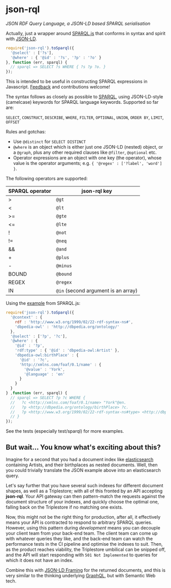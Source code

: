 # json-rql
_JSON RDF Query Language, a JSON-LD based SPARQL serialisation_

Actually, just a wrapper around [SPARQL.js](https://github.com/RubenVerborgh/SPARQL.js)
that conforms in syntax and spirit with [JSON-LD](http://json-ld.org/).

```javascript
require('json-rql').toSparql({
  '@select' : ['?s'],
  '@where' : { '@id' : '?s', '?p' : '?o' }
}, function (err, sparql) {
  // sparql => SELECT ?s WHERE { ?s ?p ?o. }
});
```

This is intended to be useful in constructing SPARQL expressions in Javascript.
[Feedback](https://github.com/gsvarovsky/json-rql/issues) and contributions welcome!

The syntax follows as closely as possible to [SPARQL](https://www.w3.org/TR/rdf-sparql-query), using
JSON-LD-style (camelcase) keywords for SPARQL language keywords. Supported so far are:

`SELECT`, `CONSTRUCT`, `DESCRIBE`, `WHERE`, `FILTER`, `OPTIONAL`, `UNION`, `ORDER BY`, `LIMIT`, `OFFSET`

Rules and gotchas:
* Use `@distinct` for `SELECT DISTINCT`
* `@where` is an object which is either just one JSON-LD (nested) object, or a `@graph`, plus any
other required clauses like `@filter`, `@optional` etc.
* Operator expressions are an object with one key (the operator), whose value is the operator arguments; e.g. `{ '@regex' : ['?label', 'word'] }`.

The following operators are supported:

| SPARQL operator | json-rql key |
| --------------- | ------------ |
| > | `@gt` |
| < | `@lt` |
| >= | `@gte` |
| <= | `@lte` |
| ! | `@not` |
| != | `@neq` |
| && | `@and` |
| \+ | `@plus` |
| \- | `@minus` |
| BOUND | `@bound` |
| REGEX | `@regex` |
| IN | `@in` (second argument is an array) |


Using the [example](https://www.npmjs.com/package/sparqljs#representation) from SPARQL.js:
```javascript
require('json-rql').toSparql({
  '@context' : {
    rdf : 'http://www.w3.org/1999/02/22-rdf-syntax-ns#',
    'dbpedia-owl' : 'http://dbpedia.org/ontology/'
  },
  '@select' : ['?p', '?c'],
  '@where' : {
    '@id' : '?p',
    'rdf:type' : { '@id' : 'dbpedia-owl:Artist' },
    'dbpedia-owl:birthPlace' : {
      '@id' : '?c',
      'http://xmlns.com/foaf/0.1/name' : {
        '@value' : 'York',
        '@language' : 'en'
      }
    }
  }
} ,function (err, sparql) {
  // sparql => SELECT ?p ?c WHERE {
  //   ?c <http://xmlns.com/foaf/0.1/name> "York"@en.
  //   ?p <http://dbpedia.org/ontology/birthPlace> ?c.
  //   ?p <http://www.w3.org/1999/02/22-rdf-syntax-ns#type> <http://dbpedia.org/ontology/Artist>.
  // }
});
```

See the tests (especially test/sparql) for more examples.

## But wait... You know what's exciting about this?
Imagine for a second that you had a document index like [elasticsearch](https://www.elastic.co/products/elasticsearch) containing Artists, and their birthplaces as nested documents. Well, then you could trivially translate the JSON example above into an elasticsearch query.

Let's say further that you have several such indexes for different document shapes, as well as a Triplestore; with all of this fronted by an API accepting **json-rql**. Your API gateway can then pattern-match the requests against the document structure of your indexes, and quickly choose the optimal one, falling back on the Triplestore if no matching one exists.

Now, this might not be the right thing for production, after all, it effectively means your API is contracted to respond to arbitrary SPARQL queries. However, using this pattern during _development_ means you can decouple your client team from your back-end team. The client team can come up with whatever queries they like, and the back-end team can watch the performance tests in the CI pipeline and optimise the indexes to suit. Then, as the product reaches viability, the Triplestore umbilical can be snipped off, and the API will start responding with `501 Not Implemented` to queries for which it does not have an index.

Combine this with [JSON-LD Framing](http://json-ld.org/spec/latest/json-ld-framing/) for the returned documents, and this is very similar to the thinking underlying [GraphQL](http://graphql.org/), but with Semantic Web tech.
